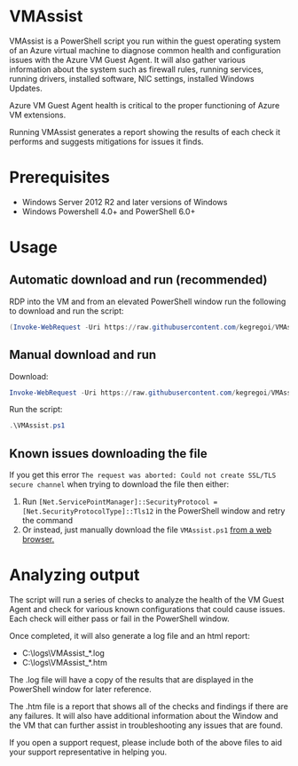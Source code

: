 # VMAssist

VMAssist is a PowerShell script you run within the guest operating system of an Azure virtual machine to diagnose common health and configuration issues with the Azure VM Guest Agent. It will also gather various information about the system such as firewall rules, running services, running drivers, installed software, NIC settings, installed Windows Updates.

Azure VM Guest Agent health is critical to the proper functioning of Azure VM extensions.

Running VMAssist generates a report showing the results of each check it performs and suggests mitigations for issues it finds.

# Prerequisites

 - Windows Server 2012 R2 and later versions of Windows
 - Windows Powershell 4.0+ and PowerShell 6.0+

# Usage

## Automatic download and run (recommended)
RDP into the VM and from an elevated PowerShell window run the following to download and run the script: 
```powershell
(Invoke-WebRequest -Uri https://raw.githubusercontent.com/kegregoi/VMAssist/refs/heads/main/VMAssist.ps1 -OutFile VMAssist.ps1) | .\VMAssist.ps1
```

## Manual download and run
Download:
```powershell
Invoke-WebRequest -Uri https://raw.githubusercontent.com/kegregoi/VMAssist/refs/heads/main/VMAssist.ps1 -OutFile VMAssist.ps1
```
Run the script:
```powershell
.\VMAssist.ps1
```
## Known issues downloading the file
If you get this error ```The request was aborted: Could not create SSL/TLS secure channel``` when trying to download the file then either:
 1. Run ```[Net.ServicePointManager]::SecurityProtocol = [Net.SecurityProtocolType]::Tls12``` in the PowerShell window and retry the command
 1. Or instead, just manually download the file ```VMAssist.ps1``` [from a web browser.](https://github.com/kegregoi/VMAssist/blob/main/VMAssist.ps1)

# Analyzing output

The script will run a series of checks to analyze the health of the VM Guest Agent and check for various known configurations that could cause issues. Each check will either pass or fail in the PowerShell window. 

Once completed, it will also generate a log file and an html report:
 - C:\logs\VMAssist_*.log
 - C:\logs\VMAssist_*.htm

The .log file will have a copy of the results that are displayed in the PowerShell window for later reference.

The .htm file is a report that shows all of the checks and findings if there are any failures. It will also have additional information about the Window and the VM that can further assist in troubleshooting any issues that are found.

 If you open a support request, please include both of the above files to aid your support representative in helping you.